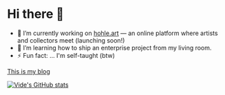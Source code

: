 # Hi there 👋

- 🔭 I’m currently working on [hohle.art](https://hohle.art) — an online platform where artists and collectors meet (launching soon!)
- 🌱 I’m learning how to ship an enterprise project from my living room.
- ⚡ Fun fact: ... I'm self-taught (btw)

[This is my blog](https://bxkgyxdlc29tzsbibg9n.xyz/)

[![Vide's GitHub stats](https://github-readme-stats.vercel.app/api?username=videvide&show_icons=true&theme=apprentice)](https://github.com/anuraghazra/github-readme-stats)

